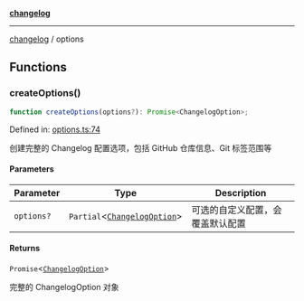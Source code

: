 [**changelog**](README.md)

***

[changelog](#/README.md) / options

## Functions

<a id="createoptions"></a>

### createOptions()

```ts
function createOptions(options?): Promise<ChangelogOption>;
```

Defined in: [options.ts:74](https://github.com/xoxott/markdown-preview-demo/blob/0f58489d99b5c546a4ac6af800263848a3a5dc3e/packages/changelog/src/options.ts#L74)

创建完整的 Changelog 配置选项，包括 GitHub 仓库信息、Git 标签范围等

#### Parameters

| Parameter | Type | Description |
| ------ | ------ | ------ |
| `options?` | `Partial`\<[`ChangelogOption`](#/types.md#changelogoption)\> | 可选的自定义配置，会覆盖默认配置 |

#### Returns

`Promise`\<[`ChangelogOption`](#/types.md#changelogoption)\>

完整的 ChangelogOption 对象
